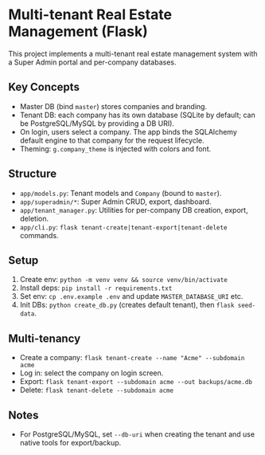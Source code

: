 # Multi-tenant Real Estate Management (Flask)

This project implements a multi-tenant real estate management system with a Super Admin portal and per-company databases.

## Key Concepts
- Master DB (bind `master`) stores companies and branding.
- Tenant DB: each company has its own database (SQLite by default; can be PostgreSQL/MySQL by providing a DB URI).
- On login, users select a company. The app binds the SQLAlchemy default engine to that company for the request lifecycle.
- Theming: `g.company_theme` is injected with colors and font.

## Structure
- `app/models.py`: Tenant models and `Company` (bound to `master`).
- `app/superadmin/*`: Super Admin CRUD, export, dashboard.
- `app/tenant_manager.py`: Utilities for per-company DB creation, export, deletion.
- `app/cli.py`: `flask tenant-create|tenant-export|tenant-delete` commands.

## Setup
1. Create env: `python -m venv venv && source venv/bin/activate`
2. Install deps: `pip install -r requirements.txt`
3. Set env: `cp .env.example .env` and update `MASTER_DATABASE_URI` etc.
4. Init DBs: `python create_db.py` (creates default tenant), then `flask seed-data`.

## Multi-tenancy
- Create a company: `flask tenant-create --name "Acme" --subdomain acme`
- Log in: select the company on login screen.
- Export: `flask tenant-export --subdomain acme --out backups/acme.db`
- Delete: `flask tenant-delete --subdomain acme`

## Notes
- For PostgreSQL/MySQL, set `--db-uri` when creating the tenant and use native tools for export/backup.
